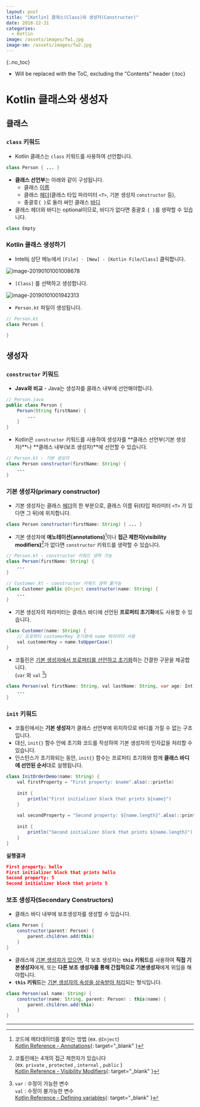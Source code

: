 ```yaml
---
layout: post
title: "[Kotlin] 클래스(Class)와 생성자(Constructor)"
date: 2018-12-31
categories:
  - Kotlin
image: /assets/images/fw1.jpg
image-sm: /assets/images/fw2.jpg
---
```


{:.no_toc}

* Will be replaced with the ToC, excluding the "Contents" header
{:toc}  


# Kotlin 클래스와 생성자

## 클래스

### `class` 키워드

- Kotlin 클래스는 `class` 키워드를 사용하여 선언합니다.

```java
class Person { ... }
```

- **클래스 선언부**는 아래와 같이 구성됩니다.
  - 클래스 <u>이름</u>
  - 클래스 <u>헤더</u>(클래스 타입 파라미터 `<T>`, 기본 생성자 `constructor` 등), 
  - 중괄호`{ }`로 둘러 싸인 클래스 <u>바디</u>
- 클래스 헤더와 바디는 optional이므로, 바디가 없다면 중괄호 `{ }`를 생략할 수 있습니다.

```java
class Empty
```

### Kotlin 클래스 생성하기

- Intellij 상단 메뉴에서 `[File] - [New] - [Kotlin File/Class]` 클릭합니다.

![image-20190101001008678](https://farm8.staticflickr.com/7839/31601763357_23d5d95572_o.png)

- `[Class]` 를 선택하고 생성합니다.

![image-20190101001942313](https://farm5.staticflickr.com/4806/45628599865_4421e59c85_o.png)

- `Person.kt` 파일이 생성됩니다. 

```java
// Person.kt
class Person {
    
}
```

## 생성자 

### `constructor`  키워드

- **Java와 비교**  - Java는 생성자를 클래스 내부에 선언해야합니다.

```java
// Person.java
public class Person {
    Person(String firstName) {
        ...
    }
}
```

- Kotlin은 `constructor` 키워드를 사용하여 생성자를 **클래스 선언부(기본 생성자)**나 **클래스 내부(보조 생성자)**에 선언할 수 있습니다.

```java
// Person.kt - 기본 생성자
class Person constructor(firstName: String) { 
    ... 
}
```

### 기본 생성자(primary constructor)

- 기본 생성자는 클래스 <u>헤더</u>의 한 부분으로, 클래스 이름 뒤(타입 파라미터 `<T>` 가 있다면 그 뒤)에 위치합니다.

```java
class Person constructor(firstName: String) { ... }
```

- 기본 생성자에 **애노테이션(annotations)**[^annotation]이나 **접근 제한자(visibility modifiers)**[^visibility_modifiers]가 없다면 `constructor` 키워드를 생략할 수 있습니다.

```java
// Person.kt - constructor 키워드 생략 가능
class Person(firstName: String) { 
    ... 
}
```

```java
// Customer.kt - constructor 키워드 생략 불가능
class Customer public @Inject constructor(name: String) { 
    ... 
}
```

- 기본 생성자의 파라미터는 클래스 바디에 선언된 **프로퍼티 초기화**에도 사용할 수 있습니다. 

```java
class Customer(name: String) {
    // 프로퍼티 customerKey 초기화에 name 파리미터 사용
    val customerKey = name.toUpperCase()
}
```

- 코틀린은 <u>기본 생성자에서 프로퍼티를 선언하고 초기화</u>하는 간결한 구문을 제공합니다. <br> (`var` 와  `val` [^Defining_variables])

```java
class Person(val firstName: String, val lastName: String, var age: Int) { 
    ... 
}
```

### `init` 키워드

- 코틀린에서는 **기본 생성자**가 클래스 선언부에 위치하므로 바디를 가질 수 없는 구조입니다.  
- 대신, `init{}` 함수 안에 초기화 코드를 작성하여 기본 생성자의 인자값을 처리할 수 있습니다.
- 인스턴스가 초기화되는 동안, `init{}` 함수는 프로퍼티 초기화와 함께 **클래스 바디에 선언된 순서**대로 실행됩니다.

```java
class InitOrderDemo(name: String) {
    val firstProperty = "First property: $name".also(::println)
    
    init {
        println("First initializer block that prints ${name}")
    }
    
    val secondProperty = "Second property: ${name.length}".also(::println)
    
    init {
        println("Second initializer block that prints ${name.length}")
    }
}
```

**실행결과**

```json
First property: hello
First initializer block that prints hello
Second property: 5
Second initializer block that prints 5
```

### 보조 생성자(Secondary Constructors)

- 클래스 바디 내부에 보조생성자를 생성할 수 있습니다.

```java
class Person {
    constructor(parent: Person) {
        parent.children.add(this)
    }
}
```

- 클래스에 <u>기본 생성자가 있으면</u>,  각 보조 생성자는 **`this` 키워드**를 사용하여 **직접 기본생성자**에게, 또는 **다른 보조 생성자를 통해 간접적으로 기본생성자**에게 위임을 해야합니다.
- **`this` 키워드**는 <u>기본 생성자의 속성을 상속받아 처리</u>되는 형식입니다.

```java
class Person(val name: String) {
    constructor(name: String, parent: Person) : this(name) {
        parent.children.add(this)
    }
}
```





---

[^annotation]: 코드에 메타데이터를 붙이는 방법 (ex. `@Inject`) <br> [Kotlin Reference - Annotations](https://kotlinlang.org/docs/reference/annotations.html){: target="_blank" }
[^visibility_modifiers]: 코틀린에는 4개의 접근 제한자가 있습니다 <br> (ex.  `private` ,  `protected` ,  `internal` ,  `public` ) <br> [Kotlin Reference - Visibility Modifiers](https://kotlinlang.org/docs/reference/visibility-modifiers.html){: target="_blank" }
[^Defining_variables]: `var` :  수정이 가능한 변수<br>`val` : 수정이 불가능한 변수 <br>[Kotlin Reference - Defining variables](https://kotlinlang.org/docs/reference/basic-syntax.html#defining-variables){: target="_blank" }

